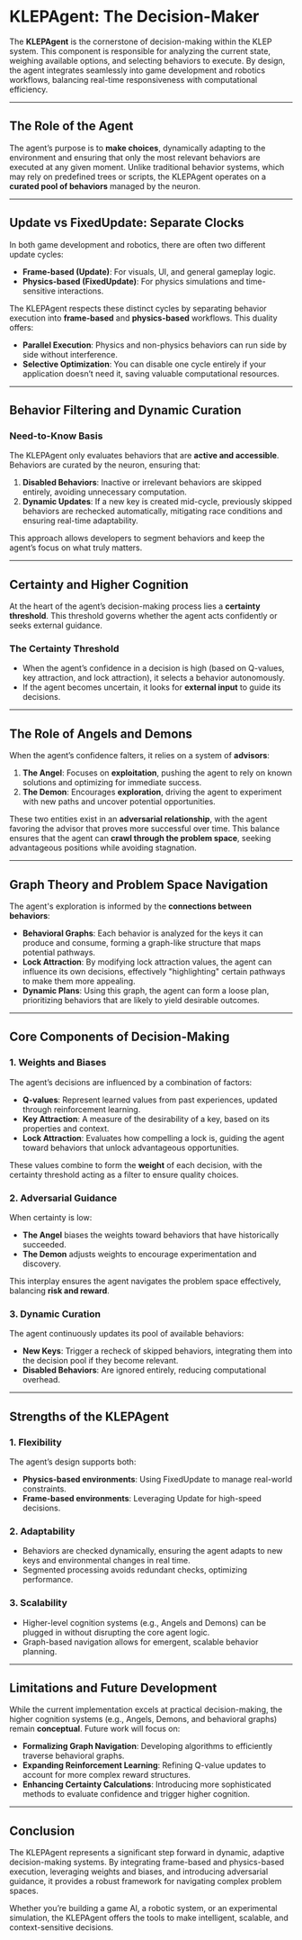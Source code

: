 # **KLEPAgent: The Decision-Maker**

The **KLEPAgent** is the cornerstone of decision-making within the KLEP system. This component is responsible for analyzing the current state, weighing available options, and selecting behaviors to execute. By design, the agent integrates seamlessly into game development and robotics workflows, balancing real-time responsiveness with computational efficiency.

---

## **The Role of the Agent**

The agent’s purpose is to **make choices**, dynamically adapting to the environment and ensuring that only the most relevant behaviors are executed at any given moment. Unlike traditional behavior systems, which may rely on predefined trees or scripts, the KLEPAgent operates on a **curated pool of behaviors** managed by the neuron. 

---

## **Update vs FixedUpdate: Separate Clocks**

In both game development and robotics, there are often two different update cycles:

- **Frame-based (Update)**: For visuals, UI, and general gameplay logic.
- **Physics-based (FixedUpdate)**: For physics simulations and time-sensitive interactions.

The KLEPAgent respects these distinct cycles by separating behavior execution into **frame-based** and **physics-based** workflows. This duality offers:

- **Parallel Execution**: Physics and non-physics behaviors can run side by side without interference.
- **Selective Optimization**: You can disable one cycle entirely if your application doesn’t need it, saving valuable computational resources.

---

## **Behavior Filtering and Dynamic Curation**

### **Need-to-Know Basis**
The KLEPAgent only evaluates behaviors that are **active and accessible**. Behaviors are curated by the neuron, ensuring that:

1. **Disabled Behaviors**: Inactive or irrelevant behaviors are skipped entirely, avoiding unnecessary computation.
2. **Dynamic Updates**: If a new key is created mid-cycle, previously skipped behaviors are rechecked automatically, mitigating race conditions and ensuring real-time adaptability.

This approach allows developers to segment behaviors and keep the agent’s focus on what truly matters.

---

## **Certainty and Higher Cognition**

At the heart of the agent’s decision-making process lies a **certainty threshold**. This threshold governs whether the agent acts confidently or seeks external guidance. 

### **The Certainty Threshold**
- When the agent’s confidence in a decision is high (based on Q-values, key attraction, and lock attraction), it selects a behavior autonomously.
- If the agent becomes uncertain, it looks for **external input** to guide its decisions.

---

## **The Role of Angels and Demons**

When the agent’s confidence falters, it relies on a system of **advisors**:

1. **The Angel**: Focuses on **exploitation**, pushing the agent to rely on known solutions and optimizing for immediate success.
2. **The Demon**: Encourages **exploration**, driving the agent to experiment with new paths and uncover potential opportunities.

These two entities exist in an **adversarial relationship**, with the agent favoring the advisor that proves more successful over time. This balance ensures that the agent can **crawl through the problem space**, seeking advantageous positions while avoiding stagnation.

---

## **Graph Theory and Problem Space Navigation**

The agent's exploration is informed by the **connections between behaviors**:

- **Behavioral Graphs**: Each behavior is analyzed for the keys it can produce and consume, forming a graph-like structure that maps potential pathways.
- **Lock Attraction**: By modifying lock attraction values, the agent can influence its own decisions, effectively "highlighting" certain pathways to make them more appealing.
- **Dynamic Plans**: Using this graph, the agent can form a loose plan, prioritizing behaviors that are likely to yield desirable outcomes.

---

## **Core Components of Decision-Making**

### **1. Weights and Biases**
The agent’s decisions are influenced by a combination of factors:
- **Q-values**: Represent learned values from past experiences, updated through reinforcement learning.
- **Key Attraction**: A measure of the desirability of a key, based on its properties and context.
- **Lock Attraction**: Evaluates how compelling a lock is, guiding the agent toward behaviors that unlock advantageous opportunities.

These values combine to form the **weight** of each decision, with the certainty threshold acting as a filter to ensure quality choices.

### **2. Adversarial Guidance**
When certainty is low:
- **The Angel** biases the weights toward behaviors that have historically succeeded.
- **The Demon** adjusts weights to encourage experimentation and discovery.

This interplay ensures the agent navigates the problem space effectively, balancing **risk and reward**.

### **3. Dynamic Curation**
The agent continuously updates its pool of available behaviors:
- **New Keys**: Trigger a recheck of skipped behaviors, integrating them into the decision pool if they become relevant.
- **Disabled Behaviors**: Are ignored entirely, reducing computational overhead.

---

## **Strengths of the KLEPAgent**

### **1. Flexibility**
The agent’s design supports both:
- **Physics-based environments**: Using FixedUpdate to manage real-world constraints.
- **Frame-based environments**: Leveraging Update for high-speed decisions.

### **2. Adaptability**
- Behaviors are checked dynamically, ensuring the agent adapts to new keys and environmental changes in real time.
- Segmented processing avoids redundant checks, optimizing performance.

### **3. Scalability**
- Higher-level cognition systems (e.g., Angels and Demons) can be plugged in without disrupting the core agent logic.
- Graph-based navigation allows for emergent, scalable behavior planning.

---

## **Limitations and Future Development**

While the current implementation excels at practical decision-making, the higher cognition systems (e.g., Angels, Demons, and behavioral graphs) remain **conceptual**. Future work will focus on:
- **Formalizing Graph Navigation**: Developing algorithms to efficiently traverse behavioral graphs.
- **Expanding Reinforcement Learning**: Refining Q-value updates to account for more complex reward structures.
- **Enhancing Certainty Calculations**: Introducing more sophisticated methods to evaluate confidence and trigger higher cognition.

---

## **Conclusion**

The KLEPAgent represents a significant step forward in dynamic, adaptive decision-making systems. By integrating frame-based and physics-based execution, leveraging weights and biases, and introducing adversarial guidance, it provides a robust framework for navigating complex problem spaces.

Whether you’re building a game AI, a robotic system, or an experimental simulation, the KLEPAgent offers the tools to make intelligent, scalable, and context-sensitive decisions.
